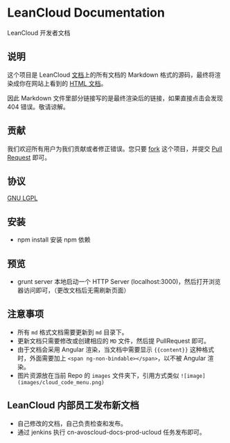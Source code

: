 # LeanCloud Documentation

LeanCloud 开发者文档

## 说明

这个项目是 LeanCloud [文档](http://leancloud.cn/docs/)上的所有文档的 Markdown 格式的源码，最终将渲染成你在网站上看到的 [HTML 文档](http://leancloud.cn/docs/)。

因此 Markdown 文件里部分链接写的是最终渲染后的链接，如果直接点击会发现 404 错误。敬请谅解。

## 贡献

我们欢迎所有用户为我们贡献或者修正错误。您只要 [fork](https://github.com/leancloud/docs/fork) 这个项目，并提交 [Pull Request](https://github.com/leancloud/docs/pulls) 即可。

## 协议

[GNU LGPL](https://www.gnu.org/licenses/lgpl.html)

## 安装

* npm install  安装 npm 依赖

## 预览

* grunt server 本地启动一个 HTTP Server (localhost:3000)，然后打开浏览器访问即可，（更改文档后无需刷新页面）

## 注意事项
* 所有 `md` 格式文档需要更新到 `md` 目录下。
* 更新文档只需要修改或创建相应的 `MD` 文件，然后提 PullRequest 即可。
* 由于文档会采用 Angular 渲染，当文档中需要显示 `{{content}}` 这种格式时，外面需要加上 `<span ng-non-bindable></span>`，以不被 Angular 渲染。
* 图片资源放在当前 Repo 的 `images` 文件夹下，引用方式类似 `![image](images/cloud_code_menu.png)`


## LeanCloud 内部员工发布新文档
* 自己修改的文档，自己负责检查和发布。
* 通过 jenkins 执行 cn-avoscloud-docs-prod-ucloud 任务发布即可。
